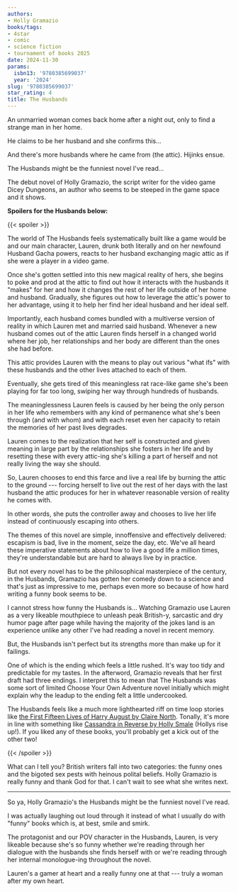 ```yaml
---
authors:
- Holly Gramazio
books/tags:
- 4star
- comic
- science fiction
- tournament of books 2025
date: 2024-11-30
params:
  isbn13: '9780385699037'
  year: '2024'
slug: '9780385699037'
star_rating: 4
title: The Husbands
---
```


An unmarried woman comes back home after a night out, only to find a strange man in her home.

He claims to be her husband and she confirms this...

And there's more husbands where he came from (the attic). Hijinks ensue.

<!--more-->

The Husbands might be the funniest novel I've read...

The debut novel of Holly Gramazio, the script writer for the video game Dicey Dungeons, an author who seems to be steeped in the game space and it shows.

**Spoilers for the Husbands below:**

{{< spoiler >}}

The world of The Husbands feels systematically built like a game would be and our main character, Lauren, drunk both literally and on her newfound Husband Gacha powers, reacts to her husband exchanging magic attic as if she were a player in a video game.

Once she's gotten settled into this new magical reality of hers, she begins to poke and prod at the attic to find out how it interacts with the husbands it "makes" for her and how it changes the rest of her life outside of her home and husband. Gradually, she figures out how to leverage the attic's power to her advantage, using it to help her find her ideal husband and her ideal self.

Importantly, each husband comes bundled with a multiverse version of reality in which Lauren met and married said husband. Whenever a new husband comes out of the attic Lauren finds herself in a changed world where her job, her relationships and her body are different than the ones she had before.

This attic provides Lauren with the means to play out various "what ifs" with these husbands and the other lives attached to each of them.

Eventually, she gets tired of this meaningless rat race-like game she's been playing for far too long, swiping her way through hundreds of husbands.

The meaninglessness Lauren feels is caused by her being the only person in her life who remembers with any kind of permanence what she's been through (and with whom) and with each reset even her capacity to retain the memories of her past lives degrades.

Lauren comes to the realization that her self is constructed and given meaning in large part by the relationships she fosters in her life and by resetting these with every attic-ing she's killing a part of herself and not really living the way she should.

So, Lauren chooses to end this farce and live a real life by burning the attic to the ground --- forcing herself to live out the rest of her days with the last husband the attic produces for her in whatever reasonable version of reality he comes with.

In other words, she puts the controller away and chooses to live her life instead of continuously escaping into others.

The themes of this novel are simple, innoffensive and effectively delivered: escapism is bad, live in the moment, seize the day, etc. We've all heard these imperative statements about how to live a good life a million times, they're understandable but are hard to always live by in practice.

But not every novel has to be the philosophical masterpiece of the century, in the Husbands, Gramazio has gotten her comedy down to a science and that's just as impressive to me, perhaps even more so because of how hard writing a funny book seems to be.

I cannot stress how funny the Husbands is... Watching Gramazio use Lauren as a very likeable mouthpiece to unleash peak British-y, sarcastic and dry humor page after page while having the majority of the jokes land is an experience unlike any other I've had reading a novel in recent memory. 

But, the Husbands isn't perfect but its strengths more than make up for it failings.

One of which is the ending which feels a little rushed. It's way too tidy and predictable for my tastes. In the afterword, Gramazio reveals that her first draft had three endings. I interpret this to mean that The Husbands was some sort of limited Choose Your Own Adventure novel initially which might explain why the leadup to the ending felt a little undercooked.

The Husbands feels like a much more lighthearted riff on time loop stories like [the First Fifteen Lives of Harry August by Claire North](/books/9780356502588/). Tonally, it's more in line with something like [Cassandra in Reverse by Holly Smale](/books/9780778307877/) (Hollys rise up!). If you liked any of these books, you'll probably get a kick out of the other two!

{{< /spoiler >}}

What can I tell you? British writers fall into two categories: the funny ones and the bigoted sex pests with heinous polital beliefs. Holly Gramazio is really funny and thank God for that. I can't wait to see what she writes next.

---

So ya, Holly Gramazio's the Husbands might be the funniest novel I've read.

I was actually laughing out loud through it instead of what I usually do with "funny" books which is, at best, smile and smirk.

The protagonist and our POV character in the Husbands, Lauren, is very likeable because she's so funny whether we're reading through her dialogue with the husbands she finds herself with or we're reading through her internal monologue-ing throughout the novel.

Lauren's a gamer at heart and a really funny one at that --- truly a woman after my own heart.